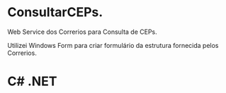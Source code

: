 # ConsultarCEPs.

Web Service dos Correrios para Consulta de CEPs.

Utilizei Windows Form para criar formulário da estrutura fornecida pelos Correrios.
# C# .NET
